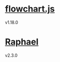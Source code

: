 # [flowchart.js](https://github.com/adrai/flowchart.js)
v1.18.0

# [Raphael](https://github.com/DmitryBaranovskiy/raphael)
v2.3.0
